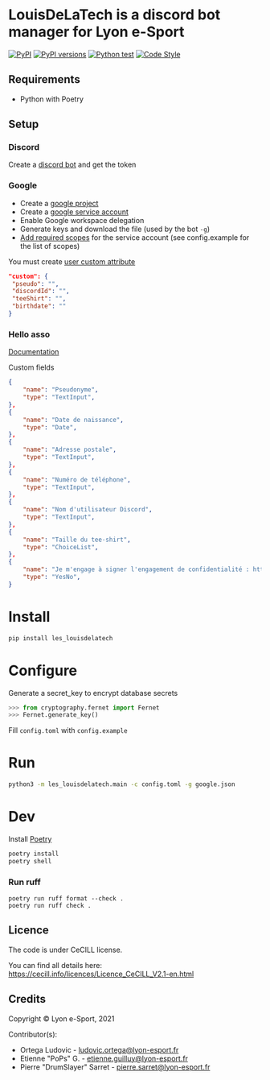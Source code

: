 # LouisDeLaTech is a discord bot manager for Lyon e-Sport

[![PyPI](https://img.shields.io/pypi/v/les-louisdelatech.svg)](https://pypi.python.org/pypi/les-louisdelatech)
[![PyPI versions](https://img.shields.io/pypi/pyversions/les-louisdelatech.svg)](https://pypi.python.org/pypi/les-louisdelatech)
[![Python test](https://github.com/lyon-esport/LouisDeLaTech/actions/workflows/test.yml/badge.svg)](https://github.com/lyon-esport/LouisDeLaTech/actions/workflows/test.yml)
[![Code Style](https://img.shields.io/badge/code%20style-black-000000.svg)](https://github.com/ambv/black)

## Requirements

- Python with Poetry

## Setup

### Discord

Create a [discord bot](https://discord.com/developers/applications) and get the token

### Google

- Create a [google project](https://console.cloud.google.com/iam-admin)
- Create a [google service account](https://console.cloud.google.com/iam-admin/serviceaccounts)
- Enable Google workspace delegation
- Generate keys and download the file (used by the bot `-g`)
- [Add required scopes](https://admin.google.com/ac/owl/domainwidedelegation) for the service account (see config.example for the list of scopes)

You must create [user custom attribute](https://admin.google.com/ac/customschema?hl=fr)

```json
"custom": {
 "pseudo": "",
 "discordId": "",
 "teeShirt": "",
 "birthdate": ""
}
```

### Hello asso
[Documentation](https://centredaide.helloasso.com/s/article/api-comment-fonctionne-l-api-helloasso)

Custom fields
```json
{
    "name": "Pseudonyme",
    "type": "TextInput",
},
{
    "name": "Date de naissance",
    "type": "Date",
},
{
    "name": "Adresse postale",
    "type": "TextInput",
},
{
    "name": "Numéro de téléphone",
    "type": "TextInput",
},
{
    "name": "Nom d'utilisateur Discord",
    "type": "TextInput",
},
{
    "name": "Taille du tee-shirt",
    "type": "ChoiceList",
},
{
    "name": "Je m'engage à signer l'engagement de confidentialité : https://example.fr",
    "type": "YesNo",
}
```

# Install

```bash
pip install les_louisdelatech
```

# Configure

Generate a secret_key to encrypt database secrets

```python
>>> from cryptography.fernet import Fernet
>>> Fernet.generate_key()
```

Fill `config.toml` with `config.example`

# Run

```bash
python3 -m les_louisdelatech.main -c config.toml -g google.json
```

# Dev

Install [Poetry](https://python-poetry.org/docs/master/#installing-with-the-official-installer)

```bash
poetry install
poetry shell
```

### Run ruff
```
poetry run ruff format --check . 
poetry run ruff check .
```

## Licence

The code is under CeCILL license.

You can find all details here: <https://cecill.info/licences/Licence_CeCILL_V2.1-en.html>

## Credits

Copyright © Lyon e-Sport, 2021

Contributor(s):

- Ortega Ludovic - ludovic.ortega@lyon-esport.fr
- Etienne "PoPs" G. - etienne.guilluy@lyon-esport.fr
- Pierre "DrumSlayer" Sarret - pierre.sarret@lyon-esport.fr
